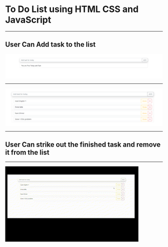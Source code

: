 <h1>To Do List using HTML CSS and JavaScript</h1>
<hr>
<h2>User Can Add task to the list </h2>

<img src="https://github.com/mant3sh/vanillaJavaScript-projects/blob/main/todolist/assests/img1.png" alt="">
<hr>
<img src="https://github.com/mant3sh/vanillaJavaScript-projects/blob/main/todolist/assests/img2.png" alt="">
<hr>
<h2>User Can strike out the finished task and remove it from the list</h2>
<hr>
<img src="https://github.com/mant3sh/vanillaJavaScript-projects/blob/main/todolist/assests/todo.gif" alt="">
